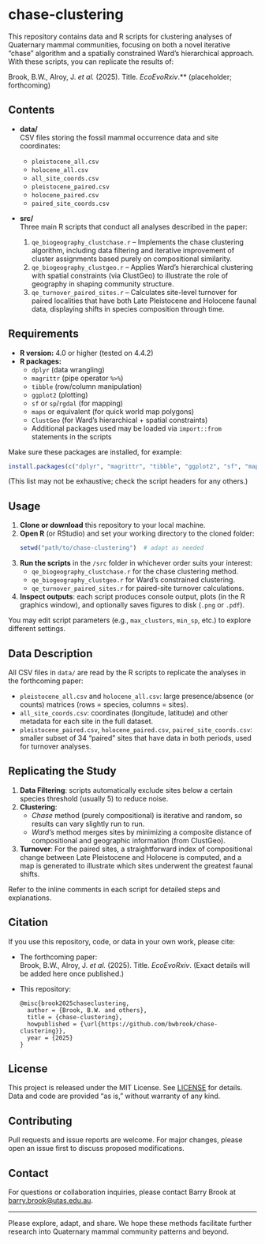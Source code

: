 # chase-clustering

This repository contains data and R scripts for clustering analyses of Quaternary mammal communities, focusing on both a novel iterative “chase” algorithm and a spatially constrained Ward’s hierarchical approach. With these scripts, you can replicate the results of:

Brook, B.W., Alroy, J. _et al._ (2025). Title. _EcoEvoRxiv_.** (placeholder; forthcoming)

## Contents

- **data/**  
  CSV files storing the fossil mammal occurrence data and site coordinates:
  - `pleistocene_all.csv`  
  - `holocene_all.csv`  
  - `all_site_coords.csv`  
  - `pleistocene_paired.csv`  
  - `holocene_paired.csv`  
  - `paired_site_coords.csv`  
  
- **src/**  
  Three main R scripts that conduct all analyses described in the paper:
  1. `qe_biogeography_clustchase.r` – Implements the chase clustering algorithm, including data filtering and iterative improvement of cluster assignments based purely on compositional similarity.  
  2. `qe_biogeography_clustgeo.r` – Applies Ward’s hierarchical clustering with spatial constraints (via ClustGeo) to illustrate the role of geography in shaping community structure.  
  3. `qe_turnover_paired_sites.r` – Calculates site-level turnover for paired localities that have both Late Pleistocene and Holocene faunal data, displaying shifts in species composition through time.

## Requirements

- **R version:** 4.0 or higher (tested on 4.4.2)  
- **R packages:**  
  - `dplyr` (data wrangling)  
  - `magrittr` (pipe operator `%>%`)  
  - `tibble` (row/column manipulation)  
  - `ggplot2` (plotting)  
  - `sf` or `sp`/`rgdal` (for mapping)  
  - `maps` or equivalent (for quick world map polygons)  
  - `ClustGeo` (for Ward’s hierarchical + spatial constraints)  
  - Additional packages used may be loaded via `import::from` statements in the scripts

Make sure these packages are installed, for example:
```r
install.packages(c("dplyr", "magrittr", "tibble", "ggplot2", "sf", "maps", "ClustGeo"))
```
(This list may not be exhaustive; check the script headers for any others.)

## Usage

1. **Clone or download** this repository to your local machine.  
2. **Open R** (or RStudio) and set your working directory to the cloned folder:
   ```r
   setwd("path/to/chase-clustering")  # adapt as needed
   ```
3. **Run the scripts** in the `/src` folder in whichever order suits your interest:
   - `qe_biogeography_clustchase.r` for the chase clustering method.  
   - `qe_biogeography_clustgeo.r` for Ward’s constrained clustering.  
   - `qe_turnover_paired_sites.r` for paired-site turnover calculations.  
4. **Inspect outputs**: each script produces console output, plots (in the R graphics window), and optionally saves figures to disk (`.png` or `.pdf`).  

You may edit script parameters (e.g., `max_clusters`, `min_sp`, etc.) to explore different settings.

## Data Description

All CSV files in `data/` are read by the R scripts to replicate the analyses in the forthcoming paper:

- `pleistocene_all.csv` and `holocene_all.csv`: large presence/absence (or counts) matrices (rows = species, columns = sites).  
- `all_site_coords.csv`: coordinates (longitude, latitude) and other metadata for each site in the full dataset.  
- `pleistocene_paired.csv`, `holocene_paired.csv`, `paired_site_coords.csv`: smaller subset of 34 “paired” sites that have data in both periods, used for turnover analyses.

## Replicating the Study

1. **Data Filtering**: scripts automatically exclude sites below a certain species threshold (usually 5) to reduce noise.  
2. **Clustering**: 
   - _Chase_ method (purely compositional) is iterative and random, so results can vary slightly run to run.  
   - _Ward’s_ method merges sites by minimizing a composite distance of compositional and geographic information (from ClustGeo).  
3. **Turnover**: For the paired sites, a straightforward index of compositional change between Late Pleistocene and Holocene is computed, and a map is generated to illustrate which sites underwent the greatest faunal shifts.

Refer to the inline comments in each script for detailed steps and explanations.

## Citation

If you use this repository, code, or data in your own work, please cite:

- The forthcoming paper:  
  Brook, B.W., Alroy, J. _et al._ (2025). Title. _EcoEvoRxiv_. (Exact details will be added here once published.)

- This repository:  
  ```
  @misc{brook2025chaseclustering,
    author = {Brook, B.W. and others},
    title = {chase-clustering},
    howpublished = {\url{https://github.com/bwbrook/chase-clustering}},
    year = {2025}
  }
  ```

## License

This project is released under the MIT License. See [LICENSE](LICENSE) for details. Data and code are provided “as is,” without warranty of any kind.

## Contributing

Pull requests and issue reports are welcome. For major changes, please open an issue first to discuss proposed modifications.

## Contact

For questions or collaboration inquiries, please contact Barry Brook at barry.brook@utas.edu.au.

---  

Please explore, adapt, and share. We hope these methods facilitate further research into Quaternary mammal community patterns and beyond.
